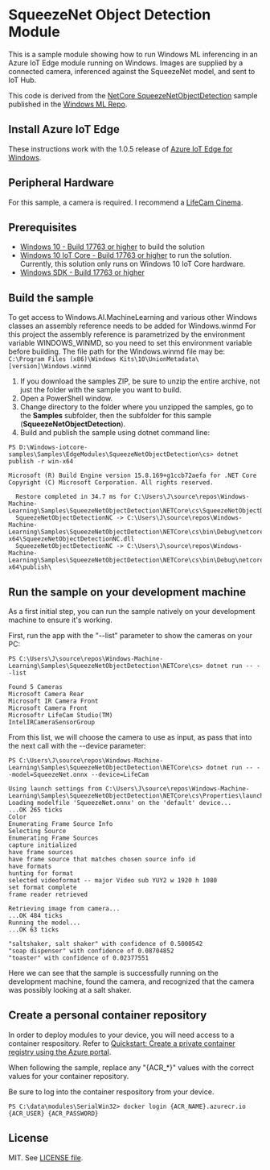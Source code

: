 # SqueezeNet Object Detection Module

This is a sample module showing how to run Windows ML inferencing in an Azure IoT Edge module running on Windows. 
Images are supplied by a connected camera, inferenced against the SqueezeNet model, and sent to IoT Hub.

This code is derived from the 
[NetCore SqueezeNetObjectDetection](https://github.com/Microsoft/Windows-Machine-Learning/tree/master/Samples/SqueezeNetObjectDetection/NETCore/cs) sample published in the [Windows ML Repo](https://github.com/Microsoft/Windows-Machine-Learning).

## Install Azure IoT Edge

These instructions work with the 1.0.5 release of [Azure IoT Edge for Windows](https://docs.microsoft.com/en-us/azure/iot-edge/).

## Peripheral Hardware

For this sample, a camera is required. I recommend a [LifeCam Cinema](https://www.microsoft.com/accessories/en-us/webcams).

## Prerequisites

- [Windows 10 - Build 17763 or higher](https://www.microsoft.com/en-us/software-download/windowsinsiderpreviewiso) to build the solution
- [Windows 10 IoT Core - Build 17763 or higher](https://docs.microsoft.com/en-us/windows/iot-core/windows-iot-core) to run the solution. Currently, this solution only runs on Windows 10 IoT Core hardware.
- [Windows SDK - Build 17763 or higher](https://www.microsoft.com/en-us/software-download/windowsinsiderpreviewSDK)

## Build the sample

To get access to Windows.AI.MachineLearning and various other Windows classes an assembly reference needs to be added for Windows.winmd
For this project the assembly reference is parametrized by the environment variable WINDOWS_WINMD, so you need to set this environment variable before building.
The file path for the Windows.winmd file may be: ```C:\Program Files (x86)\Windows Kits\10\UnionMetadata\[version]\Windows.winmd```

1. If you download the samples ZIP, be sure to unzip the entire archive, not just the folder with the sample you want to build.
2. Open a PowerShell window.
3. Change directory to the folder where you unzipped the samples, go to the **Samples** subfolder, then the subfolder for this sample (**SqueezeNetObjectDetection**).
3. Build and publish the sample using dotnet command line:

```
PS D:\Windows-iotcore-samples\Samples\EdgeModules\SqueezeNetObjectDetection\cs> dotnet publish -r win-x64

Microsoft (R) Build Engine version 15.8.169+g1ccb72aefa for .NET Core
Copyright (C) Microsoft Corporation. All rights reserved.

  Restore completed in 34.7 ms for C:\Users\J\source\repos\Windows-Machine-Learning\Samples\SqueezeNetObjectDetection\NETCore\cs\SqueezeNetObjectDetectionNC.csproj.
  SqueezeNetObjectDetectionNC -> C:\Users\J\source\repos\Windows-Machine-Learning\Samples\SqueezeNetObjectDetection\NETCore\cs\bin\Debug\netcoreapp2.1\win-x64\SqueezeNetObjectDetectionNC.dll
  SqueezeNetObjectDetectionNC -> C:\Users\J\source\repos\Windows-Machine-Learning\Samples\SqueezeNetObjectDetection\NETCore\cs\bin\Debug\netcoreapp2.1\win-x64\publish\
```

## Run the sample on your development machine

As a first initial step, you can run the sample natively on your development machine to ensure it's working.

First, run the app with the "--list" parameter to show the cameras on your PC:

```
PS C:\Users\J\source\repos\Windows-Machine-Learning\Samples\SqueezeNetObjectDetection\NETCore\cs> dotnet run -- --list

Found 5 Cameras
Microsoft Camera Rear
Microsoft IR Camera Front
Microsoft Camera Front
Microsoftr LifeCam Studio(TM)
IntelIRCameraSensorGroup
```

From this list, we will choose the camera to use as input, as pass that into the next call with the --device parameter:

```
PS C:\Users\J\source\repos\Windows-Machine-Learning\Samples\SqueezeNetObjectDetection\NETCore\cs> dotnet run -- --model=SqueezeNet.onnx --device=LifeCam

Using launch settings from C:\Users\J\source\repos\Windows-Machine-Learning\Samples\SqueezeNetObjectDetection\NETCore\cs\Properties\launchSettings.json...
Loading modelfile 'SqueezeNet.onnx' on the 'default' device...
...OK 265 ticks
Color
Enumerating Frame Source Info
Selecting Source
Enumerating Frame Sources
capture initialized
have frame sources
have frame source that matches chosen source info id
have formats
hunting for format
selected videoformat -- major Video sub YUY2 w 1920 h 1080
set format complete
frame reader retrieved

Retrieving image from camera...
...OK 484 ticks
Running the model...
...OK 63 ticks

"saltshaker, salt shaker" with confidence of 0.5000542
"soap dispenser" with confidence of 0.08704852
"toaster" with confidence of 0.02377551
```

Here we can see that the sample is successfully running on the development machine, found the camera, and recognized that the camera was possibly
looking at a salt shaker.

## Create a personal container repository

In order to deploy modules to your device, you will need access to a container respository. 
Refer to [Quickstart: Create a private container registry using the Azure portal](https://docs.microsoft.com/en-us/azure/container-registry/container-registry-get-started-portal).

When following the sample, replace any "{ACR_*}" values with the correct values for your container repository.

Be sure to log into the container respository from your device.

```
PS C:\data\modules\SerialWin32> docker login {ACR_NAME}.azurecr.io {ACR_USER} {ACR_PASSWORD}
```

## License

MIT. See [LICENSE file](https://github.com/Microsoft/Windows-Machine-Learning/blob/master/LICENSE).
